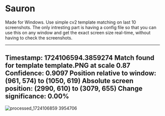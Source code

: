 # Sauron

Made for Windows.
Use simple cv2 template matching on last 10 screenshots. 
The only intresting part is having a config file so that you can use this on any window and get the exact screen size real-time, without having to check the screenshots. 

--------------------------------------------------
Timestamp: 1724106594.3859274
Match found for template template.PNG at scale 0.87
Confidence: 0.9097
Position relative to window: (961, 574) to (1050, 619)
Absolute screen position: (2990, 610) to (3079, 655)
Change significance: 0.00%
--------------------------------------------------

![processed_1724106859 3954706](https://github.com/user-attachments/assets/907acc0f-14b2-4ba4-ada8-fcbf15e0d90c)
